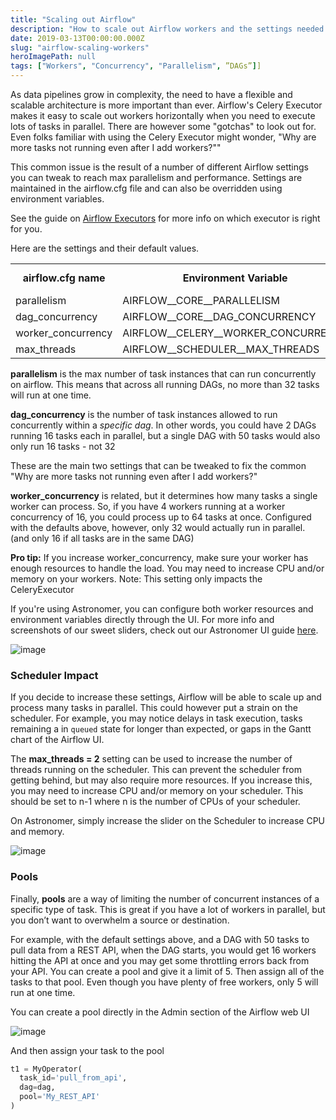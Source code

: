 ```yaml
---
title: "Scaling out Airflow"
description: "How to scale out Airflow workers and the settings needed to maximize parallelism"
date: 2019-03-13T00:00:00.000Z
slug: "airflow-scaling-workers"
heroImagePath: null
tags: ["Workers", "Concurrency", "Parallelism", ”DAGs”]]
---
```


As data pipelines grow in complexity, the need to have a flexible and scalable architecture is more important than ever. Airflow's Celery Executor makes it easy to scale out workers horizontally when you need to execute lots of tasks in parallel. There are however some "gotchas" to look out for. Even folks familiar with using the Celery Executor might wonder, "Why are more tasks not running even after I add workers?""

This common issue is the result of a number of different Airflow settings you can tweak to reach max parallelism and performance. Settings are maintained in the airflow.cfg file and can also be overridden using environment variables.

See the guide on [Airflow Executors](https://www.astronomer.io/guides/airflow-executors-explained/) for more info on which executor is right for you.

Here are the settings and their default values.

<table>
  <tr>
    <td align="center"><b>airflow.cfg name</b></td>
    <td align="center"><b>Environment Variable</b></td>
    <td align="center"><b>Default Value</b></td>
  </tr>
  <tr>
    <td>parallelism</td>
    <td>AIRFLOW__CORE__PARALLELISM</td>
    <td align="center">32</td>
  </tr>
  <tr>
    <td>dag_concurrency</td>
    <td>AIRFLOW__CORE__DAG_CONCURRENCY</td>
    <td align="center">16</td>
  </tr>
  <tr>
    <td>worker_concurrency</td>
    <td>AIRFLOW__CELERY__WORKER_CONCURRENCY</td>
    <td align="center">16</td>
  </tr>
  <tr>
    <td>max_threads</td>
    <td>AIRFLOW__SCHEDULER__MAX_THREADS</td>
    <td align="center">2</td>
  </tr>
</table>


**parallelism** is the max number of task instances that can run concurrently on airflow. This means that across all running DAGs, no more than 32 tasks will run at one time.

**dag_concurrency** is the number of task instances allowed to run concurrently within a *specific dag*. In other words, you could have 2 DAGs running 16 tasks each in parallel, but a single DAG with 50 tasks would also only run 16 tasks - not 32

These are the main two settings that can be tweaked to fix the common "Why are more tasks not running even after I add workers?"

**worker_concurrency** is related, but it determines how many tasks a single worker can process. So, if you have 4 workers running at a worker concurrency of 16, you could process up to 64 tasks at once. Configured with the defaults above, however, only 32 would actually run in parallel. (and only 16 if all tasks are in the same DAG)

**Pro tip:** If you increase worker_concurrency, make sure your worker has enough resources to handle the load. You may need to increase CPU and/or memory on your workers. Note: This setting only impacts the CeleryExecutor

If you're using Astronomer, you can configure both worker resources and environment variables directly through the UI. For more info and screenshots of our sweet sliders, check out our Astronomer UI guide [here](https://www.astronomer.io/docs/astronomer-ui/).

![image](https://assets2.astronomer.io/main/guides/airflow-scaling-workers/worker_slider.png)

### Scheduler Impact

If you decide to increase these settings, Airflow will be able to scale up and process many tasks in parallel. This could however put a strain on the scheduler. For example, you may notice delays in task execution, tasks remaining a in `queued` state for longer than expected, or gaps in the Gantt chart of the Airflow UI.

The **max_threads = 2** setting can be used to increase the number of threads running on the scheduler. This can prevent the scheduler from getting behind, but may also require more resources. If you increase this, you may need to increase CPU and/or memory on your scheduler. This should be set to n-1 where n is the number of CPUs of your scheduler.

On Astronomer, simply increase the slider on the Scheduler to increase CPU and memory.

![image](https://assets2.astronomer.io/main/guides/airflow-scaling-workers/scheduler_slider.png)

### Pools

Finally, **pools** are a way of limiting the number of concurrent instances of a specific type of task. This is great if you have a lot of workers in parallel, but you don’t want to overwhelm a source or destination.

For example, with the default settings above, and a DAG with 50 tasks to pull data from a REST API, when the DAG starts, you would get 16 workers hitting the API at once and you may get some throttling errors back from your API. You can create a pool and give it a limit of 5. Then assign all of the tasks to that pool. Even though you have plenty of free workers, only 5 will run at one time.

You can create a pool directly in the Admin section of the Airflow web UI

![image](https://assets2.astronomer.io/main/guides/airflow-scaling-workers/create_pool.png)

And then assign your task to the pool
```python
t1 = MyOperator(
  task_id='pull_from_api',
  dag=dag,
  pool='My_REST_API'
)
```
